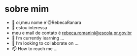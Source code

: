 # sobre mim
- 👋 oi,meu nome e´@RebecaRanara
- 👀 estou interessa
- meu e mail de contato é rebeca.romanini@escola.pr.gov.br
- 🌱 I’m currently learning ...
- 💞️ I’m looking to collaborate on ...
- 📫 How to reach me ...


